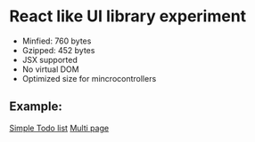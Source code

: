 # React like UI library experiment
- Minfied: 760 bytes
- Gzipped: 452 bytes
- JSX supported
- No virtual DOM
- Optimized size for mincrocontrollers
## Example:
[Simple Todo list](https://jsfiddle.net/muztv/9bxw9cbr/)
[Multi page](https://jsfiddle.net/muztv/vtzscwtv/)